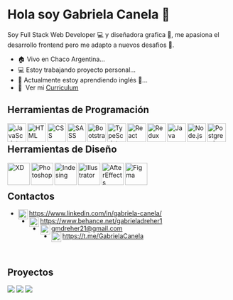 # Hola soy Gabriela Canela 👋

Soy Full Stack Web Developer :computer: y diseñadora grafica :art:, me apasiona el desarrollo frontend pero me adapto a nuevos desafios :muscle:.

- 🏠 Vivo en Chaco Argentina...
- 💻 Estoy trabajando proyecto personal...
- 🌱 Actualmente estoy aprendiendo inglés 🤦‍...
- 📝 &nbsp;Ver mi [Curriculum](https://drive.google.com/file/d/1qTHv4CNhPCk2DazeV9r04hH8AbBy0RjT/view?usp=sharing)

## Herramientas de Programación 

<a href="https://developer.mozilla.org/en-US/docs/Web/JavaScript" target="_blank"> <img align="left" alt="JavaScript" height ="42px"  src="https://i.ibb.co/sjv8sjd/Java-Script.png"></a>
<a href="https://developer.mozilla.org/es/docs/Web/HTML" target="_blank"><img align="left" alt="HTML" height ="42px" src="https://i.ibb.co/stkPBW6/HTML.png"></a>
<a href="https://developer.mozilla.org/es/docs/Web/CSS" target="_blank"><img align="left" alt="CSS" height ="42px" src="https://i.ibb.co/vwjY1P1/CSS.png"></a>
<a href="https://sass-lang.com/" target="_blank"> <img align="left" alt="SASS" height ="42px" src="https://i.ibb.co/7kwhvj1/SASS.png"></a>
<a href="https://getbootstrap.com/" target="_blank"><img align="left" alt="Bootstrap" height ="42px" src="https://i.ibb.co/BqnT3N8/Bootstrap.png"></a>
<a href="https://www.typescriptlang.org/" target="_blank"><img align="left" alt="TypeScript" height ="42px" src="https://i.ibb.co/zQzgszp/Type-Script.png"></a>
<a href="https://es.reactjs.org/" target="_blank"><img align="left" alt="React" height ="42px" src="https://i.ibb.co/w6MRByN/React.png"></a>
<a href="https://es.redux.js.org/" target="_blank"><img align="left" alt="Redux" height ="42px" src="https://i.ibb.co/wQb4Kc3/Redux.png"></a>
<a href="https://www.java.com/es/" target="_blank"><img align="left" alt="Java" height ="42px" src="https://i.ibb.co/4NQdQjM/Java.png"></a>
<a href="https://nodejs.org/es/" target="_blank"><img align="left" alt="Node.js" height ="42px" src="https://i.ibb.co/M1ZZGXP/Node-js.png"></a>
<a href="https://www.postgresql.org/" target="_blank"><img align="left" alt="Postgres.js" height ="42px" src="https://i.ibb.co/Qrktykn/Postgres-SQL.png"></a>
<br/>
## Herramientas de Diseño

<a href="https://www.adobe.com/la/products/xd.html" target="_blank"><img align="left" alt="XD" height ="50px" src="https://i.ibb.co/3MqV87h/XD.png"></a>
<a href="https://www.adobe.com/la/products/photoshop.html" target="_blank"><img align="left" alt="Photoshop" height ="50px" src="https://i.ibb.co/PrdMfK2/Photoshop.png"></a>
<a href="https://www.adobe.com/la/products/indesign.html" target="_blank"><img align="left" alt="Indesing" height ="50px" src="https://i.ibb.co/VvG2h87/Indesing.png"></a>
<a href="https://www.adobe.com/la/products/illustrator.html" target="_blank"><img align="left" alt="Illustrator" height ="50px" src="https://i.ibb.co/wS9zxcC/Illustrator.png"></a>
<a href="https://www.adobe.com/la/products/aftereffects.html" target="_blank"><img align="left" alt="AfterEffects" height ="50px" src="https://i.ibb.co/DYxRrZR/After-Effects.png"></a>
<a href="https://www.figma.com/" target="_blank"><img align="left" alt="Figma" height ="50px" src="https://i.ibb.co/ZchBQ7j/Figma.png"></a>
<br/>
<br/>


## Contactos

- <img align="left" alt="Linkedin" height ="22px" src="https://i.ibb.co/jLMJqNC/linkedin.png"> https://www.linkedin.com/in/gabriela-canela/
- <img align="left" alt="Behance" height ="22px" src="https://i.ibb.co/bHxNvGb/behance.png"> https://www.behance.net/gabrieladreher1
- <img align="left" alt="Mail" height ="22px" src="https://i.ibb.co/vhw2gM9/mail.png"> gmdreher21@gmail.com
- <img align="left" alt="Telegram" height ="22px" src="https://i.ibb.co/5F7JZFR/telegram.png"> https://t.me/GabrielaCanela

&nbsp;

## Proyectos

<p>
  <a><img src="https://i.ibb.co/r31zsRw/01.png"></a>
  <a><img src="https://i.ibb.co/Lx4ZYR5/02.png"></a>
  <a><img src="https://i.ibb.co/g6Z6yCW/03.png"></a>
</p>
&nbsp;

